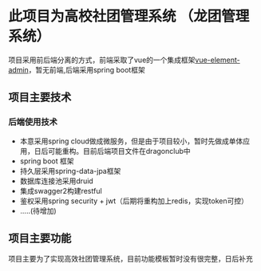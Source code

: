 # 此项目为高校社团管理系统 （龙团管理系统）
   项目采用前后端分离的方式，前端采取了vue的一个集成框架[vue-element-admin](https://panjiachen.github.io/vue-element-admin-site/zh/guide/#%E5%8A%9F%E8%83%BD)，暂无前端,后端采用spring boot框架
## 项目主要技术
### 后端使用技术
* 本意采用spring cloud做成微服务，但是由于项目较小，暂时先做成单体应用，日后可能重构。目前后端项目文件在dragonclub中
* spring boot 框架
* 持久层采用spring-data-jpa框架
* 数据库连接池采用druid
* 集成swagger2构建restful
* 鉴权采用spring security + jwt（后期将重构加上redis，实现token可控）
* .....(待增加)
## 项目主要功能
项目主要为了实现高效社团管理系统，目前功能模板暂时没有很完整，日后补充

